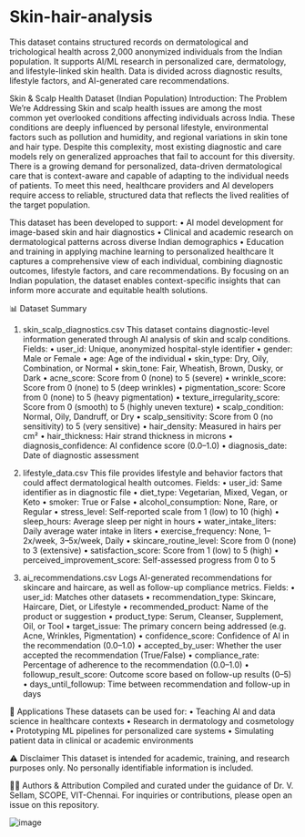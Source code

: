 # Skin-hair-analysis
This dataset contains structured records on dermatological and trichological health across 2,000 anonymized individuals from the Indian population. It supports AI/ML research in personalized care, dermatology, and lifestyle-linked skin health. Data is divided across diagnostic results, lifestyle factors, and AI-generated care recommendations.

Skin & Scalp Health Dataset (Indian Population)
Introduction: The Problem We’re Addressing Skin and scalp health issues are among the most common yet overlooked conditions affecting individuals across India. These conditions are deeply influenced by personal lifestyle, environmental factors such as pollution and humidity, and regional variations in skin tone and hair type. Despite this complexity, most existing diagnostic and care models rely on generalized approaches that fail to account for this diversity.
There is a growing demand for personalized, data-driven dermatological care that is context-aware and capable of adapting to the individual needs of patients. To meet this need, healthcare providers and AI developers require access to reliable, structured data that reflects the lived realities of the target population.

This dataset has been developed to support:
•	AI model development for image-based skin and hair diagnostics
•	Clinical and academic research on dermatological patterns across diverse Indian demographics
•	Education and training in applying machine learning to personalized healthcare
It captures a comprehensive view of each individual, combining diagnostic outcomes, lifestyle factors, and care recommendations. By focusing on an Indian population, the dataset enables context-specific insights that can inform more accurate and equitable health solutions.
 
📊 Dataset Summary
1. skin_scalp_diagnostics.csv
This dataset contains diagnostic-level information generated through AI analysis of skin and scalp conditions.
Fields:
•	user_id: Unique, anonymized hospital-style identifier
•	gender: Male or Female
•	age: Age of the individual
•	skin_type: Dry, Oily, Combination, or Normal
•	skin_tone: Fair, Wheatish, Brown, Dusky, or Dark
•	acne_score: Score from 0 (none) to 5 (severe)
•	wrinkle_score: Score from 0 (none) to 5 (deep wrinkles)
•	pigmentation_score: Score from 0 (none) to 5 (heavy pigmentation)
•	texture_irregularity_score: Score from 0 (smooth) to 5 (highly uneven texture)
•	scalp_condition: Normal, Oily, Dandruff, or Dry
•	scalp_sensitivity: Score from 0 (no sensitivity) to 5 (very sensitive)
•	hair_density: Measured in hairs per cm²
•	hair_thickness: Hair strand thickness in microns
•	diagnosis_confidence: AI confidence score (0.0–1.0)
•	diagnosis_date: Date of diagnostic assessment
 
2. lifestyle_data.csv
This file provides lifestyle and behavior factors that could affect dermatological health outcomes.
Fields:
•	user_id: Same identifier as in diagnostic file
•	diet_type: Vegetarian, Mixed, Vegan, or Keto
•	smoker: True or False
•	alcohol_consumption: None, Rare, or Regular
•	stress_level: Self-reported scale from 1 (low) to 10 (high)
•	sleep_hours: Average sleep per night in hours
•	water_intake_liters: Daily average water intake in liters
•	exercise_frequency: None, 1–2x/week, 3–5x/week, Daily
•	skincare_routine_level: Score from 0 (none) to 3 (extensive)
•	satisfaction_score: Score from 1 (low) to 5 (high)
•	perceived_improvement_score: Self-assessed progress from 0 to 5
 
3. ai_recommendations.csv
Logs AI-generated recommendations for skincare and haircare, as well as follow-up compliance metrics.
Fields:
•	user_id: Matches other datasets
•	recommendation_type: Skincare, Haircare, Diet, or Lifestyle
•	recommended_product: Name of the product or suggestion
•	product_type: Serum, Cleanser, Supplement, Oil, or Tool
•	target_issue: The primary concern being addressed (e.g. Acne, Wrinkles, Pigmentation)
•	confidence_score: Confidence of AI in the recommendation (0.0–1.0)
•	accepted_by_user: Whether the user accepted the recommendation (True/False)
•	compliance_rate: Percentage of adherence to the recommendation (0.0–1.0)
•	followup_result_score: Outcome score based on follow-up results (0–5)
•	days_until_followup: Time between recommendation and follow-up in days
 
🎯 Applications
These datasets can be used for:
•	Teaching AI and data science in healthcare contexts
•	Research in dermatology and cosmetology
•	Prototyping ML pipelines for personalized care systems
•	Simulating patient data in clinical or academic environments
 
⚠️ Disclaimer
This dataset is intended for academic, training, and research purposes only. No personally identifiable information is included.
 
👨‍🏫 Authors & Attribution
Compiled and curated under the guidance of Dr. V. Sellam, SCOPE, VIT-Chennai.
For inquiries or contributions, please open an issue on this repository.

![image](https://github.com/user-attachments/assets/4226e9f2-95fb-494b-bf0c-2a67dad39665)
